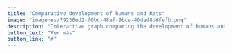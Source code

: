 ```yaml
---
title: "Comparative development of humans and Rats"
image: "imagenes/79230ed2-f0bc-48af-9bce-40ded8d6fefb.png"
description: "Interactive graph comparing the development of humans and rats."
button_text: "Ver más"
button_link: "#"
---
```


